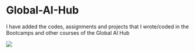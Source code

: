 # Global-AI-Hub
I have added the codes, assignments and projects that I wrote/coded in the Bootcamps and other courses of the Global AI Hub

![](https://globalaihub.com/wp-content/uploads/2021/11/logo_quality_min.png.webp)

